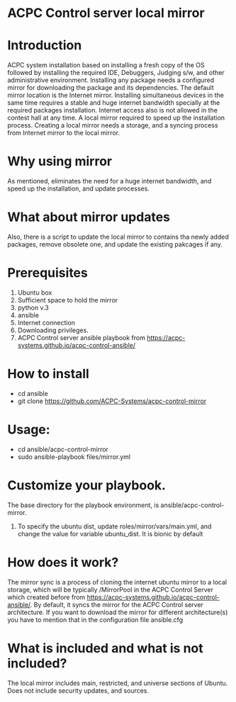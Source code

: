 # ACPC Control server local mirror
# Introduction
ACPC system installation based on installing a fresh copy of the OS followed by installing the required IDE, Debuggers, Judging s/w, and other administrative environment. Installing any package needs a configured mirror for downloading the package and its dependencies. The default mirror location is the Internet mirror. Installing simultaneous devices in the same time requires a stable and huge internet bandwidth specially at the required packages installation. Internet access also is not allowed in the contest hall at any time. A local mirror required to speed up the installation process. Creating a local mirror needs a storage, and a syncing process from Internet mirror to the local mirror.

# Why using mirror
As mentioned, eliminates the need for a huge internet bandwidth, and speed up the installation, and update processes.

# What about mirror updates
Also, there is a script to update the local mirror to contains tha newly added packages, remove obsolete one, and update the existing pakcages if any.

# Prerequisites
  1. Ubuntu box
  2. Sufficient space to hold the mirror
  3. python v.3 
  4. ansible
  5. Internet connection
  6. Downloading privileges.
  7. ACPC Control server ansible playbook from https://acpc-systems.github.io/acpc-control-ansible/
  
# How to install
  * cd ansible
  * git clone https://github.com/ACPC-Systems/acpc-control-mirror

# Usage:
 * cd ansible/acpc-control-mirror
 * sudo ansible-playbook files/mirror.yml 
 
# Customize your playbook.
  The base directory for the playbook environment, is ansible/acpc-control-mirror.
  1. To specify the ubuntu dist, update  roles/mirror/vars/main.yml, and change the value for variable ubuntu_dist. It is bionic by default

# How does it work?
The mirror sync is a process of cloning the internet ubuntu mirror to a local storage, which will be typically /MirrorPool in the ACPC Control Server which created before from https://acpc-systems.github.io/acpc-control-ansible/. By default, it syncs the mirror for the ACPC Control server architecture. If you want to download the mirror for different architecture(s) you have to mention that in the configuration file ansible.cfg

# What is included and what is not included?
The local mirror includes main, restricted, and universe sections of Ubuntu. Does not include security updates, and sources.

